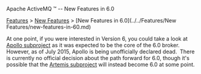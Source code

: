 Apache ActiveMQ ™ -- New Features in 6.0 

[Features](../../features.md) > [New Features](../../Features/new-features.md) > [New Features in 6.0](../../Features/New Features/new-features-in-60.md)


At one point, if you were interested in Version 6, you could take a look at [Apollo subproject](http://activemq.apache.org/apollo/) as it was expected to be the core of the 6.0 broker.  However, as of July 2015, Apollo is being unofficially declared dead.  There is currently no official decision about the path forward for 6.0, though it's possible that the [Artemis subproject](https://activemq.apache.org/artemis/) will instead become 6.0 at some point.


